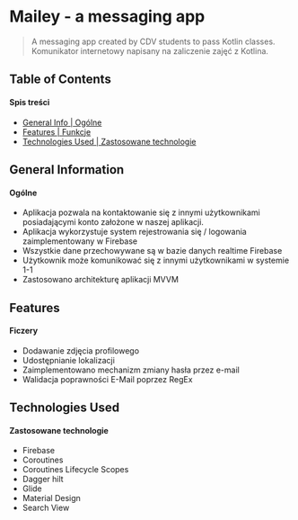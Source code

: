 # Mailey - a messaging app
> A messaging app created by CDV students to pass Kotlin classes.
> <br>
> Komunikator internetowy napisany na zaliczenie zajęć z Kotlina.
 
## Table of Contents 
#### Spis treści
* [General Info | Ogólne](#general-information)
* [Features | Funkcje](#features)
* [Technologies Used | Zastosowane technologie](#technologies-used)

## General Information
#### Ogólne
- Aplikacja pozwala na kontaktowanie się z innymi użytkownikami posiadającymi konto założone w naszej aplikacji. 
- Aplikacja wykorzystuje system rejestrowania się / logowania zaimplementowany w Firebase
- Wszystkie dane przechowywane są w bazie danych realtime Firebase
- Użytkownik może komunikować się z innymi użytkownikami w systemie 1-1
- Zastosowano architekturę aplikacji MVVM

## Features
#### Ficzery
- Dodawanie zdjęcia profilowego
- Udostępnianie lokalizacji
- Zaimplementowano mechanizm zmiany hasła przez e-mail
- Walidacja poprawności E-Mail poprzez RegEx

## Technologies Used
#### Zastosowane technologie 

- Firebase
- Coroutines
- Coroutines Lifecycle Scopes
- Dagger hilt
- Glide
- Material Design
- Search View